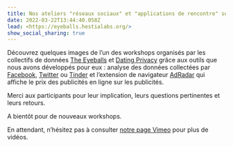 ```yaml
---
title: Nos ateliers "réseaux sociaux" et "applications de rencontre" séduisent
date: 2022-03-22T13:44:40.058Z
lead: <https://eyeballs.hestialabs.org/>
show_social_sharing: true
---
```

Découvrez quelques images de l’un des workshops organisés par les collectifs de données [The Eyeballs](https://eyeballs.hestialabs.org/) et [Dating Privacy](https://dating-privacy.hestialabs.org/) grâce aux outils que nous avons développés pour eux : analyse des données collectées par [Facebook](https://experiences.hestialabs.org/facebook), [Twitter](https://experiences.hestialabs.org/twitter) ou [Tinder](https://experiences.hestialabs.org/tinder) et l’extension de navigateur [AdRadar](https://github.com/hestiaAI/ad-radar) qui affiche le prix des publicités en ligne sur les publicités.

Merci aux participants pour leur implication, leurs questions pertinentes et leurs retours.

A bientôt pour de nouveaux workshops.

En attendant, n’hésitez pas à consulter [notre page Vimeo](vimeo.com/hestiaai) pour plus de vidéos.